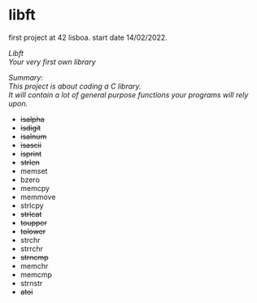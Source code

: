 # libft

first project at 42 lisboa. start date 14/02/2022.

*Libft  
Your very first own library*

*Summary:  
This project is about coding a C library.  
It will contain a lot of general purpose functions your programs will rely upon.*

* ~~isalpha~~  
* ~~isdigit~~  
* ~~isalnum~~  
* ~~isascii~~  
* ~~isprint~~  
* ~~strlen~~  
* memset  
* bzero  
* memcpy  
* memmove  
* strlcpy  
* ~~strlcat~~  
* ~~toupper~~  
* ~~tolower~~  
* strchr  
* strrchr  
* ~~strncmp~~  
* memchr  
* memcmp  
* strnstr  
* ~~atoi~~  